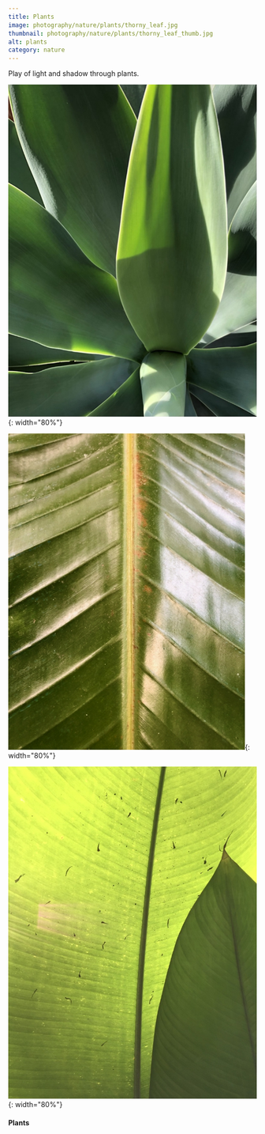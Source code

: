 ```yaml
---
title: Plants
image: photography/nature/plants/thorny_leaf.jpg
thumbnail: photography/nature/plants/thorny_leaf_thumb.jpg
alt: plants
category: nature
---
```


Play of light and shadow through plants.

![agave plant](./assets/img/photography/nature/plants/plant_closeup.jpg){: width="80%"}

![leaf closeup](./assets/img/photography/nature/plants/leaf_closeup.jpg){: width="80%"}

![leaf shadow](./assets/img/photography/nature/plants/leaf_light.jpg){: width="80%"}

#### Plants
